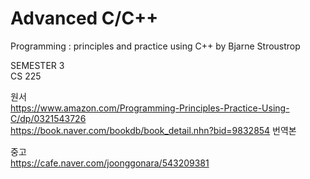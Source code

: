 # Advanced C/C++
Programming : principles and practice using C++
by Bjarne Stroustrop

SEMESTER 3<br>
CS 225

원서<br>
https://www.amazon.com/Programming-Principles-Practice-Using-C/dp/0321543726<br>
https://book.naver.com/bookdb/book_detail.nhn?bid=9832854 번역본

중고<br>
https://cafe.naver.com/joonggonara/543209381
